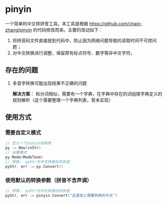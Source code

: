 # pinyin

一个简单的中文转拼音工具。本工具是根据 https://github.com/chain-zhang/pinyin 的代码修改而来。主要的改动如下：

1. 将拼音码文件直接放到代码中，防止因为网络问题导致的读取时间不可控问题；
2. 对中文转换进行调整，保留原有标点符号、数字等非中文字符。

## 存在的问题

1. 多音字转换可能出现结果不正确的问题

   **解决方案**： 和分词相似，需要有一个字典，在字典中存在的词组按字典定义的规则解析（这个需要整理一个字典列表，暂未实现）


## 使用方式

### 需要自定义模式
```go
// 定义一个pinyin结构体
py := New(cnStr)
// 设置模式
py.Mode(ModeTone)
// 转换， pyStr为中文转换后的拼音
pyStr, err := py.Convert()
```

### 使用默认的转换参数（拼音不含声调）
```go
// 转换， pyStr为中文转换后的拼音
pyStr, err := pinyin.Convert("这里放入需要转换的中文")
```